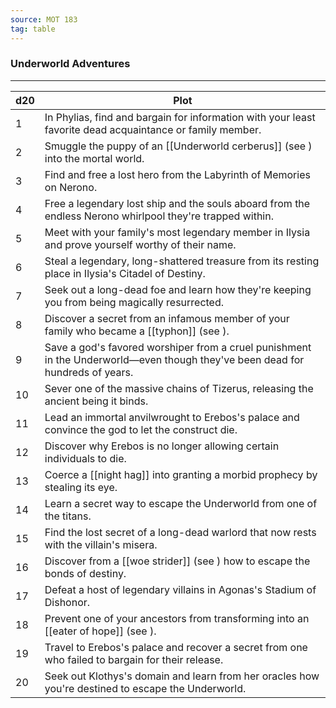 ```yaml
---
source: MOT 183
tag: table
---
```


### Underworld Adventures
---
|d20|Plot|
|----|------------|
|1|In Phylias, find and bargain for information with your least favorite dead acquaintance or family member.|
|2|Smuggle the puppy of an [[Underworld cerberus]] (see ) into the mortal world.|
|3|Find and free a lost hero from the Labyrinth of Memories on Nerono.|
|4|Free a legendary lost ship and the souls aboard from the endless Nerono whirlpool they're trapped within.|
|5|Meet with your family's most legendary member in Ilysia and prove yourself worthy of their name.|
|6|Steal a legendary, long-shattered treasure from its resting place in Ilysia's Citadel of Destiny.|
|7|Seek out a long-dead foe and learn how they're keeping you from being magically resurrected.|
|8|Discover a secret from an infamous member of your family who became a [[typhon]] (see ).|
|9|Save a god's favored worshiper from a cruel punishment in the Underworld—even though they've been dead for hundreds of years.|
|10|Sever one of the massive chains of Tizerus, releasing the ancient being it binds.|
|11|Lead an immortal anvilwrought to Erebos's palace and convince the god to let the construct die.|
|12|Discover why Erebos is no longer allowing certain individuals to die.|
|13|Coerce a [[night hag]] into granting a morbid prophecy by stealing its eye.|
|14|Learn a secret way to escape the Underworld from one of the titans.|
|15|Find the lost secret of a long-dead warlord that now rests with the villain's misera.|
|16|Discover from a [[woe strider]] (see ) how to escape the bonds of destiny.|
|17|Defeat a host of legendary villains in Agonas's Stadium of Dishonor.|
|18|Prevent one of your ancestors from transforming into an [[eater of hope]] (see ).|
|19|Travel to Erebos's palace and recover a secret from one who failed to bargain for their release.|
|20|Seek out Klothys's domain and learn from her oracles how you're destined to escape the Underworld.|
